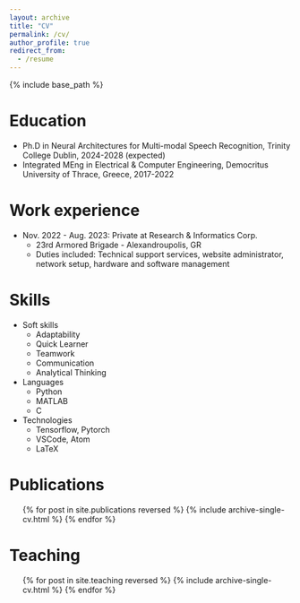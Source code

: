 ```yaml
---
layout: archive
title: "CV"
permalink: /cv/
author_profile: true
redirect_from:
  - /resume
---
```


{% include base_path %}

Education
======
* Ph.D in Neural Architectures for Multi-modal Speech Recognition, Trinity College Dublin, 2024-2028 (expected)
* Integrated MEng in Electrical & Computer Engineering, Democritus University of Thrace, Greece, 2017-2022

Work experience
======
* Nov. 2022 - Aug. 2023: Private at Research & Informatics Corp.
  * 23rd Armored Brigade - Alexandroupolis, GR
  * Duties included: Technical support services, website administrator, network setup, hardware and software management
  
Skills
======
* Soft skills
  *  Adaptability
  *  Quick Learner
  *  Teamwork
  *  Communication
  *  Analytical Thinking
* Languages
  * Python
  * MATLAB
  * C
* Technologies
  * Tensorflow, Pytorch
  * VSCode, Atom
  * LaTeX   

Publications
======
  <ul>{% for post in site.publications reversed %}
    {% include archive-single-cv.html %}
  {% endfor %}</ul>
<!---
Talks
======
  <ul>{% for post in site.talks reversed %}
    {% include archive-single-talk-cv.html  %}
  {% endfor %}</ul>
  -->
  
Teaching
======
  <ul>{% for post in site.teaching reversed %}
    {% include archive-single-cv.html %}
  {% endfor %}</ul>
<!---
Service and leadership
======
* Currently signed in to 43 different slack teams
-->
